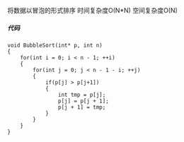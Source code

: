 将数据以冒泡的形式排序
时间复杂度O(N*N)
空间复杂度O(N)
##### 代码
    void BubbleSort(int* p, int n)
    {
        for(int i = 0; i < n - 1; ++i)
        {
            for(int j = 0; j < n - 1 - i; ++j)
            {
                if(p[j] > p[j+1])
                {
                    int tmp = p[j];
                    p[j] = p[j + 1];
                    p[j + 1] = tmp;
                }
            }
        }
    }